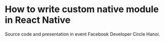 # How to write custom native module in React Native

Source code and presentation in event Facebook Developer Circle Hanoi.
